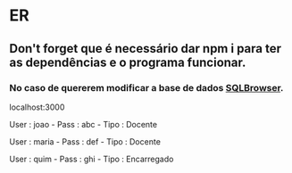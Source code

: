 # ER

## Don't forget que é necessário dar npm i para ter as dependências e o programa funcionar.

### No caso de quererem modificar a base de dados [SQLBrowser](https://sqlitebrowser.org/).

localhost:3000

User : joao - Pass : abc - Tipo : Docente

User : maria - Pass : def - Tipo : Docente

User : quim - Pass : ghi - Tipo : Encarregado
